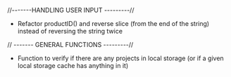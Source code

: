 //-------HANDLING USER INPUT ---------//
- Refactor productID() and reverse slice (from the end of the string) instead of reversing the string twice 

// ------- GENERAL FUNCTIONS ---------//
- Function to verify if there are any projects in local storage (or if a given local storage cache has anything in it)